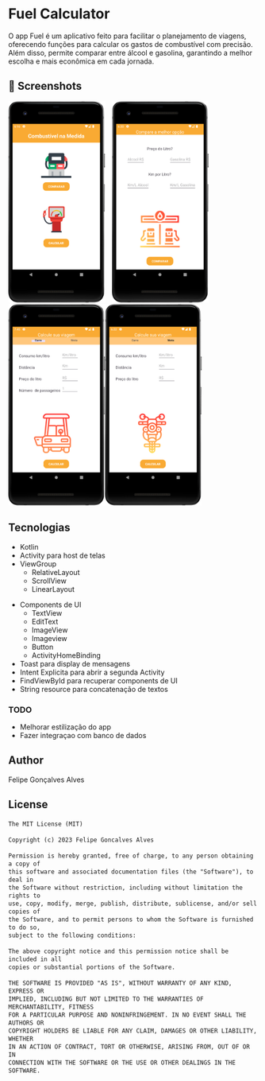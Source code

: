 # Fuel Calculator

O app Fuel é um aplicativo feito para facilitar o planejamento de viagens, oferecendo funções para calcular os gastos de combustível com precisão. Além disso, permite comparar entre álcool e gasolina, garantindo a melhor escolha e mais econômica em cada jornada.

## :camera_flash: Screenshots
<!-- You can add more screenshots here if you like -->
<img src="/result/Screenshot_1.png" width="195">&emsp;<img src="/result/Screenshot_2.png" width="195">&emsp;<img src="/result/Screenshot_3.png" width="195"><img src="/result/Screenshot_4.png" width="195">


## Tecnologias
* Kotlin
* Activity para host de telas
* ViewGroup
    * RelativeLayout
    * ScrollView
    * LinearLayout
- Components de UI
    - TextView
    - EditText
    - ImageView
    - Imageview
    - Button
    - ActivityHomeBinding
- Toast para display de mensagens
- Intent Explicita para abrir a segunda Activity
- FindViewById para recuperar components de UI
- String resource para concatenação de textos


### TODO
- Melhorar estilização do app
- Fazer integraçao com banco de dados

## Author
Felipe Gonçalves Alves 

## License
```
The MIT License (MIT)

Copyright (c) 2023 Felipe Goncalves Alves

Permission is hereby granted, free of charge, to any person obtaining a copy of
this software and associated documentation files (the "Software"), to deal in
the Software without restriction, including without limitation the rights to
use, copy, modify, merge, publish, distribute, sublicense, and/or sell copies of
the Software, and to permit persons to whom the Software is furnished to do so,
subject to the following conditions:

The above copyright notice and this permission notice shall be included in all
copies or substantial portions of the Software.

THE SOFTWARE IS PROVIDED "AS IS", WITHOUT WARRANTY OF ANY KIND, EXPRESS OR
IMPLIED, INCLUDING BUT NOT LIMITED TO THE WARRANTIES OF MERCHANTABILITY, FITNESS
FOR A PARTICULAR PURPOSE AND NONINFRINGEMENT. IN NO EVENT SHALL THE AUTHORS OR
COPYRIGHT HOLDERS BE LIABLE FOR ANY CLAIM, DAMAGES OR OTHER LIABILITY, WHETHER
IN AN ACTION OF CONTRACT, TORT OR OTHERWISE, ARISING FROM, OUT OF OR IN
CONNECTION WITH THE SOFTWARE OR THE USE OR OTHER DEALINGS IN THE SOFTWARE.
```
